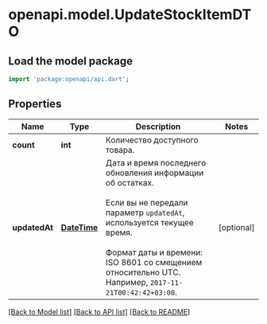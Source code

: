 # openapi.model.UpdateStockItemDTO

## Load the model package
```dart
import 'package:openapi/api.dart';
```

## Properties
Name | Type | Description | Notes
------------ | ------------- | ------------- | -------------
**count** | **int** | Количество доступного товара.  | 
**updatedAt** | [**DateTime**](DateTime.md) | Дата и время последнего обновления информации об остатках. <br><br> Если вы не передали параметр `updatedAt`, используется текущее время. <br><br> Формат даты и времени: ISO 8601 со смещением относительно UTC. Например, `2017-11-21T00:42:42+03:00`.  | [optional] 

[[Back to Model list]](../README.md#documentation-for-models) [[Back to API list]](../README.md#documentation-for-api-endpoints) [[Back to README]](../README.md)


